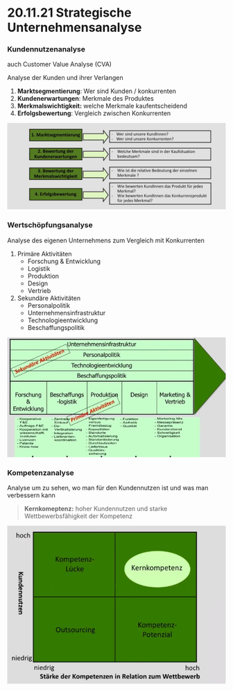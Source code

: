 # 20.11.21 Strategische Unternehmensanalyse

### Kundennutzenanalyse

auch Customer Value Analyse (CVA)

Analyse der Kunden und ihrer Verlangen

1. **Marktsegmentierung**: Wer sind Kunden / konkurrenten
2. **Kundenerwartungen**: Merkmale des Produktes
3. **Merkmalswichtigkeit:** welche Merkmale kaufentscheidend
4. **Erfolgsbewertung**: Vergleich zwischen Konkurrenten

![21-12-07_13-40](../images/21-12-07_13-40.jpg)



### Wertschöpfungsanalyse 

Analyse des eigenen Unternehmens zum Vergleich mit Konkurrenten

1. Primäre Aktivitäten
    - Forschung & Entwicklung
    - Logistik
    - Produktion
    - Design
    - Vertrieb
2. Sekundäre Aktivitäten
    - Personalpolitik
    - Unternehmensinfrastruktur
    - Technologieentwicklung
    - Beschaffungspolitik


![21-11-15_17-39](../images/21-11-15_17-39.jpg)

### Kompetenzanalyse

Analyse um zu sehen, wo man für den Kundennutzen ist und was man verbessern kann

> **Kernkomeptenz:** hoher Kundennutzen und starke Wettbewerbsfähigkeit der Kompetenz

![21-11-15_17-49](../images/21-11-15_17-49.jpg)



